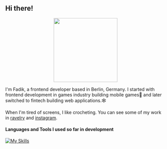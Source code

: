 ## Hi there!
<p align="center">  
  <img src="https://i.giphy.com/media/v1.Y2lkPTc5MGI3NjExN2hqNXpraHB1eTlqYXNucmVsbG5xbTFzdno5czF4d2Q1bGt4ejZrayZlcD12MV9pbnRlcm5hbF9naWZfYnlfaWQmY3Q9Zw/xUA7baPCKUdbjqcQNO/giphy.gif" width="200px"/>
</p>


I'm Fadik, a frontend developer based in Berlin, Germany. I started with frontend development in games industry building mobile games📱 and later switched to fintech building web applications.🕸️

When I'm tired of screens, I like crocheting. You can see some of my work in [ravelry](https://www.ravelry.com/projects/fadik-makes) and [instagram](https://www.instagram.com/fadik._.makes/).

#### Languages and Tools I used so far in development

[![My Skills](https://skillicons.dev/icons?i=js,html,css,ts,react,jest,cypress,git,figma&theme=light)](https://skillicons.dev)
